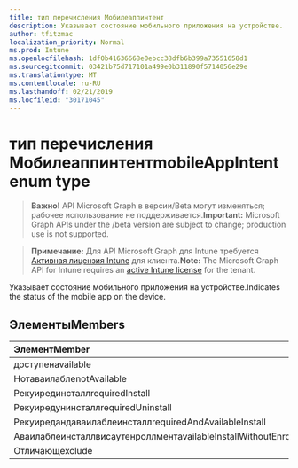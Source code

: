 ```yaml
---
title: тип перечисления Мобилеаппинтент
description: Указывает состояние мобильного приложения на устройстве.
author: tfitzmac
localization_priority: Normal
ms.prod: Intune
ms.openlocfilehash: 1df0b41636668e0ebcc38dfb6b399a73551658d1
ms.sourcegitcommit: 03421b75d717101a499e0b311890f5714056e29e
ms.translationtype: MT
ms.contentlocale: ru-RU
ms.lasthandoff: 02/21/2019
ms.locfileid: "30171045"
---
```

# <a name="mobileappintent-enum-type"></a><span data-ttu-id="d6089-103">тип перечисления Мобилеаппинтент</span><span class="sxs-lookup"><span data-stu-id="d6089-103">mobileAppIntent enum type</span></span>

> <span data-ttu-id="d6089-104">**Важно!** API Microsoft Graph в версии/Beta могут изменяться; рабочее использование не поддерживается.</span><span class="sxs-lookup"><span data-stu-id="d6089-104">**Important:** Microsoft Graph APIs under the /beta version are subject to change; production use is not supported.</span></span>

> <span data-ttu-id="d6089-105">**Примечание:** Для API Microsoft Graph для Intune требуется [Активная лицензия Intune](https://go.microsoft.com/fwlink/?linkid=839381) для клиента.</span><span class="sxs-lookup"><span data-stu-id="d6089-105">**Note:** The Microsoft Graph API for Intune requires an [active Intune license](https://go.microsoft.com/fwlink/?linkid=839381) for the tenant.</span></span>

<span data-ttu-id="d6089-106">Указывает состояние мобильного приложения на устройстве.</span><span class="sxs-lookup"><span data-stu-id="d6089-106">Indicates the status of the mobile app on the device.</span></span>

## <a name="members"></a><span data-ttu-id="d6089-107">Элементы</span><span class="sxs-lookup"><span data-stu-id="d6089-107">Members</span></span>
|<span data-ttu-id="d6089-108">Элемент</span><span class="sxs-lookup"><span data-stu-id="d6089-108">Member</span></span>|<span data-ttu-id="d6089-109">Значение</span><span class="sxs-lookup"><span data-stu-id="d6089-109">Value</span></span>|<span data-ttu-id="d6089-110">Описание</span><span class="sxs-lookup"><span data-stu-id="d6089-110">Description</span></span>|
|:---|:---|:---|
|<span data-ttu-id="d6089-111">доступен</span><span class="sxs-lookup"><span data-stu-id="d6089-111">available</span></span>|<span data-ttu-id="d6089-112">нуль</span><span class="sxs-lookup"><span data-stu-id="d6089-112">0</span></span>|<span data-ttu-id="d6089-113">Available</span><span class="sxs-lookup"><span data-stu-id="d6089-113">Available</span></span>|
|<span data-ttu-id="d6089-114">Нотаваилабле</span><span class="sxs-lookup"><span data-stu-id="d6089-114">notAvailable</span></span>|<span data-ttu-id="d6089-115">1,1</span><span class="sxs-lookup"><span data-stu-id="d6089-115">1</span></span>|<span data-ttu-id="d6089-116">НеДоступно</span><span class="sxs-lookup"><span data-stu-id="d6089-116">Not Available</span></span>|
|<span data-ttu-id="d6089-117">Рекуирединсталл</span><span class="sxs-lookup"><span data-stu-id="d6089-117">requiredInstall</span></span>|<span data-ttu-id="d6089-118">2</span><span class="sxs-lookup"><span data-stu-id="d6089-118">2</span></span>|<span data-ttu-id="d6089-119">Обязательная установка</span><span class="sxs-lookup"><span data-stu-id="d6089-119">Required Install</span></span>|
|<span data-ttu-id="d6089-120">Рекуиредунинсталл</span><span class="sxs-lookup"><span data-stu-id="d6089-120">requiredUninstall</span></span>|<span data-ttu-id="d6089-121">4</span><span class="sxs-lookup"><span data-stu-id="d6089-121">3</span></span>|<span data-ttu-id="d6089-122">Обязательное удаление</span><span class="sxs-lookup"><span data-stu-id="d6089-122">Required Uninstall</span></span>|
|<span data-ttu-id="d6089-123">Рекуиредандаваилаблеинсталл</span><span class="sxs-lookup"><span data-stu-id="d6089-123">requiredAndAvailableInstall</span></span>|<span data-ttu-id="d6089-124">4</span><span class="sxs-lookup"><span data-stu-id="d6089-124">4</span></span>|<span data-ttu-id="d6089-125">Рекуиредандаваилаблеинсталл</span><span class="sxs-lookup"><span data-stu-id="d6089-125">RequiredAndAvailableInstall</span></span>|
|<span data-ttu-id="d6089-126">Аваилаблеинсталлвисаутенроллмент</span><span class="sxs-lookup"><span data-stu-id="d6089-126">availableInstallWithoutEnrollment</span></span>|<span data-ttu-id="d6089-127">17:00</span><span class="sxs-lookup"><span data-stu-id="d6089-127">5</span></span>|<span data-ttu-id="d6089-128">Аваилаблеинсталлвисаутенроллмент</span><span class="sxs-lookup"><span data-stu-id="d6089-128">AvailableInstallWithoutEnrollment</span></span>|
|<span data-ttu-id="d6089-129">Отличающ</span><span class="sxs-lookup"><span data-stu-id="d6089-129">exclude</span></span>|<span data-ttu-id="d6089-130">6</span><span class="sxs-lookup"><span data-stu-id="d6089-130">6</span></span>|<span data-ttu-id="d6089-131">Отличающ</span><span class="sxs-lookup"><span data-stu-id="d6089-131">Exclude</span></span>|




